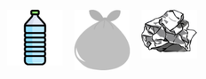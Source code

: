 <!DOCTYPE html>
<html>
  <style>
body {
  background-image: url('pipebackground.jpg');
  background-size: cover;
}
.line {
  position: absolute;
  top: 33.33%;
  left: 0;
  right: 0;
  height: 2px;
  background-color: red;
  z-index: 1;
}
.container {
  position: relative;
  width: 80%;
  margin: 0 auto;
  height: 400px; 
  display: flex;
  justify-content: space-between;
  align-items: center;
}
img {
  width: 100px;
  height: auto;
  position: relative;
  z-index: 2;
}
.left {
  position: absolute;
  top: calc(50% - 50px);
  left: calc(20% - 50px);
}
.middle {
  position: absolute;
  top: calc(50% - 50px);
  left: calc(50% - 50px);
}
.right {
  position: absolute;
  top: calc(50% - 50px);
  left: calc(80% - 50px);
}
.left .line-left,
.middle .line-left,
.right .line-left,
.middle .line-right,
.right .line-right {
  position: absolute;
  top: 50%;
  height: 2px;
  background-color: red;
  opacity: 1;
  width: 33.33%;
}
.left:hover .line-left,
.middle:hover .line-left,
.right:hover .line-left {
  opacity: 0;
}
.middle .line-right,
.right .line-right {
  position: absolute;
  right: -33.33%;
  top: 50%;
  width: 33.33%;
  height: 2px;
  background-color: red;
  opacity: 1;
}
.middle:hover .line-right,
.right:hover .line-right {
  opacity: 0;
}
.left .line-left {
  left: 0;
}
.middle .line-left {
  left: calc(33.33% - 1px);
}
.right .line-left {
  left: calc(66.66% - 1px);
}
.middle .line-right {
  right: calc(33.33% - 1px);
}
.right .line-right {
  right: 0;
}
  </style>
</head>
<body>
  <div class="container">
    <div class="left">
      <div class="line-left"></div>
      <img id="img1" src="trash1.png" />
    </div>
    <div class="middle">
      <div class="line-left"></div>
      <div class="line-right"></div>
      <img id="img2" src="trash2.png" />
    </div>
    <div class="right">
      <div class="line-right"></div>
      <img id="img3" src="trash3.png" />
    </div>
  </div>

  <script>
 const imgs = document.querySelectorAll('img');

let activeImg = null;
let initialY = null;

function dragStart(e) {
  activeImg = this;
  initialY = e.clientY - activeImg.offsetTop;
}

function dragEnd() {
  if (activeImg) {
    const container = activeImg.closest('.container');
    const lines = container.querySelectorAll('.line-left, .line-right');
    lines.forEach(line => line.style.opacity = 1);
  }
  activeImg = null;
  initialY = null;
}

function drag(e) {
  if (activeImg) {
    e.preventDefault();
    const y = e.clientY - initialY;
    activeImg.style.top = `${y}px`;

    const container = activeImg.closest('.container');
    const left = container.querySelector('.left');
    const middle = container.querySelector('.middle');
    const right = container.querySelector('.right');
    const linesLeft = container.querySelectorAll('.line-left');
    const linesRight = container.querySelectorAll('.line-right');

    if (activeImg === left.querySelector('img') && activeImg.offsetTop > left.offsetTop && activeImg.offsetTop < left.offsetTop + left.offsetHeight) {
      linesLeft.forEach(line => line.style.opacity = 0);
    } else {
      linesLeft.forEach(line => line.style.opacity = 1);
    }

    if (activeImg === middle.querySelector('img') && activeImg.offsetTop > middle.offsetTop && activeImg.offsetTop < middle.offsetTop + middle.offsetHeight) {
      linesLeft.forEach(line => line.style.opacity = 0);
      linesRight.forEach(line => line.style.opacity = 0);
    } else {
      linesLeft.forEach(line => line.style.opacity = 1);
      linesRight.forEach(line => line.style.opacity = 1);
    }

    if (activeImg === right.querySelector('img') && activeImg.offsetTop > right.offsetTop && activeImg.offsetTop < right.offsetTop + right.offsetHeight) {
      linesRight.forEach(line => line.style.opacity = 0);
    } else {
      linesRight.forEach(line => line.style.opacity = 1);
    }
  }
}

imgs.forEach(img => {
  img.addEventListener('mousedown', dragStart);
  img.addEventListener('mouseup', dragEnd);
  img.addEventListener('mousemove', drag);
});

  </script>
</body>
</html>